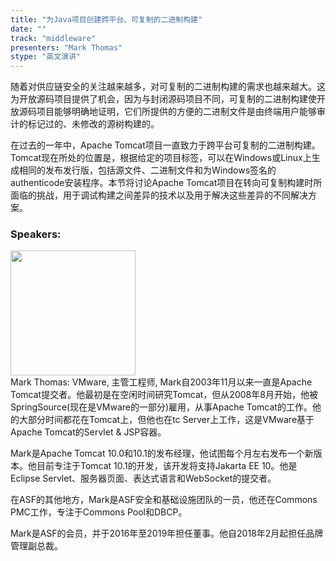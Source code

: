 ```yaml
---
title: "为Java项目创建跨平台、可复制的二进制构建"
date: "" 
track: "middleware"
presenters: "Mark Thomas"
stype: "英文演讲"
---
```

随着对供应链安全的关注越来越多，对可复制的二进制构建的需求也越来越大。这为开放源码项目提供了机会，因为与封闭源码项目不同，可复制的二进制构建使开放源码项目能够明确地证明，它们所提供的方便的二进制文件是由终端用户能够审计的标记过的、未修改的源树构建的。

在过去的一年中，Apache Tomcat项目一直致力于跨平台可复制的二进制构建。Tomcat现在所处的位置是，根据给定的项目标签，可以在Windows或Linux上生成相同的发布发行版，包括源文件、二进制文件和为Windows签名的authenticode安装程序。本节将讨论Apache Tomcat项目在转向可复制构建时所面临的挑战，用于调试构建之间差异的技术以及用于解决这些差异的不同解决方案。
 ### Speakers: 
 <img src="images/speaker/1029.png" width="200" /><br>Mark Thomas: VMware, 主管工程师, Mark自2003年11月以来一直是Apache Tomcat提交者。他最初是在空闲时间研究Tomcat，但从2008年8月开始，他被SpringSource(现在是VMware的一部分)雇用，从事Apache Tomcat的工作。他的大部分时间都花在Tomcat上，但他也在tc Server上工作，这是VMware基于Apache Tomcat的Servlet & JSP容器。

Mark是Apache Tomcat 10.0和10.1的发布经理，他试图每个月左右发布一个新版本。他目前专注于Tomcat 10.1的开发，该开发将支持Jakarta EE 10。他是Eclipse Servlet、服务器页面、表达式语言和WebSocket的提交者。

在ASF的其他地方，Mark是ASF安全和基础设施团队的一员，他还在Commons PMC工作，专注于Commons Pool和DBCP。

Mark是ASF的会员，并于2016年至2019年担任董事。他自2018年2月起担任品牌管理副总裁。

 
